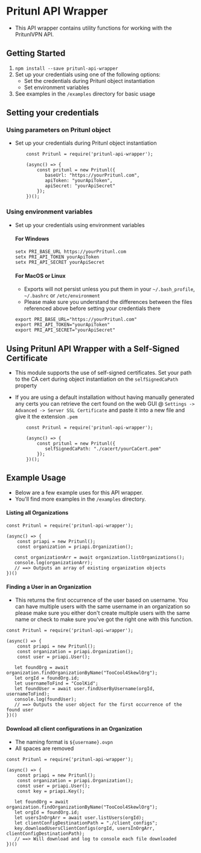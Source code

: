 # Pritunl API Wrapper
* This API wrapper contains utility functions for working with the PritunlVPN API.


## Getting Started
1. `npm install --save pritunl-api-wrapper`
2. Set up your credentials using one of the following options:
     * Set the credentials during Pritunl object instantiation
     * Set environment variables
3. See examples in the `/examples` directory for basic usage

## Setting your credentials
### Using parameters on Pritunl object
* Set up your credentials during Pritunl object instantiation
    ```
        const Pritunl = require('pritunl-api-wrapper');
        
        (async() => {
            const pritunl = new Pritunl({
               baseUrl: "https://yourPritunl.com",
               apiToken: "yourApiToken",
               apiSecret: "yourApiSecret"
            });
        })();
    ```

### Using environment variables
* Set up your credentials using environment variables
    #### For Windows
    ```
    setx PRI_BASE_URL https://yourPritunl.com
    setx PRI_API_TOKEN yourApiToken
    setx PRI_API_SECRET yourApiSecret
    ```

    #### For MacOS or Linux
    * Exports will not persist unless you put them in your `~/.bash_profile`, `~/.bashrc` or `/etc/environment`
    * Please make sure you understand the differences between the files referenced above before setting your credentials there
    ```
    export PRI_BASE_URL="https://yourPritunl.com"
    export PRI_API_TOKEN="yourApiToken"
    export PRI_API_SECRET="yourApiSecret"
    ```

## Using Pritunl API Wrapper with a Self-Signed Certificate
* This module supports the use of self-signed certificates. Set your path to the CA cert during object instantiation on the `selfSignedCaPath` property
* If you are using a default installation without having manually generated any certs you can retrieve the cert found on the web GUI @ `Settings -> Advanced -> Server SSL Certificate` and paste it into a new file and give it the extension `.pem`

    ```
        const Pritunl = require('pritunl-api-wrapper');
        
        (async() => {
            const pritunl = new Pritunl({
               selfSignedCaPath: "./cacert/yourCaCert.pem"
            });
        })();
    ```


## Example Usage
* Below are a few example uses for this API wrapper.
* You'll find more examples in the `/examples` directory.


#### Listing all Organizations
```
const Pritunl = require('pritunl-api-wrapper');

(async() => {
    const priapi = new Pritunl();
    const organization = priapi.Organization();
   
   const organizationArr = await organization.listOrganizations(); 
   console.log(organizationArr);
   // ==> Outputs an array of existing organization objects
})()
```

#### Finding a User in an Organization
* This returns the first occurrence of the user based on username. You can have multiple users with the same username in an organization so please make sure you either don't create multiple users with the same name or check to make sure you've got the right one with this function.
```
const Pritunl = require('pritunl-api-wrapper');

(async() => {
    const priapi = new Pritunl();
    const organization = priapi.Organization();
    const user = priapi.User();
   
   let foundOrg = await organization.findOrganizationByName("TooCool4SkewlOrg");
   let orgId = foundOrg.id;
   let usernameToFind = "CoolKid";
   let foundUser = await user.findUserByUsername(orgId, usernameToFind);
   console.log(foundUser);
   // ==> Outputs the user object for the first occurrence of the found user
})()
```

#### Download all client configurations in an Organization
* The naming format is `${username}.ovpn`
* All spaces are removed
```
const Pritunl = require('pritunl-api-wrapper');

(async() => {
    const priapi = new Pritunl();
    const organization = priapi.Organization();
    const user = priapi.User();
    const key = priapi.Key();
   
   let foundOrg = await organization.findOrganizationByName("TooCool4SkewlOrg");
   let orgId = foundOrg.id;
   let usersInOrgArr = await user.listUsers(orgId);
   let clientConfigDestinationPath = "./client_configs";
   key.downloadUsersClientConfigs(orgId, usersInOrgArr, clientConfigDestinationPath);
   // ==> Will download and log to console each file downloaded
})()
```